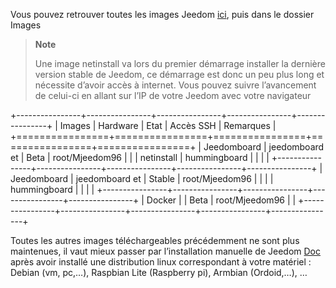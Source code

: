 Vous pouvez retrouver toutes les images Jeedom
[ici](https://www.amazon.fr/clouddrive/share/OwYXPEKiIMdsGhkFeI3eUQ0VcvTEBq0qxQevlXPvPIy/folder/IT3WZ3N0RqGzaLBnBo0qog),
puis dans le dossier Images

> **Note**
>
> Une image netinstall va lors du premier démarrage installer la
> dernière version stable de Jeedom, ce démarrage est donc un peu plus
> long et nécessite d’avoir accès à internet. Vous pouvez suivre
> l’avancement de celui-ci en allant sur l’IP de votre Jeedom avec votre
> navigateur

+----------------+----------------+----------------+----------------+----------------+
| Images         | Hardware       | Etat           | Accès SSH      | Remarques      |
+================+================+================+================+================+
| Jeedomboard    | jeedomboard et | Beta           | root/Mjeedom96 |                |
| netinstall     | hummingboard   |                |                |                |
+----------------+----------------+----------------+----------------+----------------+
| Jeedomboard    | jeedomboard et | Stable         | root/Mjeedom96 |                |
|                | hummingboard   |                |                |                |
+----------------+----------------+----------------+----------------+----------------+
| Docker         |                | Beta           | root/Mjeedom96 |                |
+----------------+----------------+----------------+----------------+----------------+

Toutes les autres images téléchargeables précédemment ne sont plus
maintenues, il vaut mieux passer par l’installation manuelle de Jeedom
[Doc](https://github.com/jeedom/documentation/blob/master/installation/fr_FR/other.asciidoc)
après avoir installé une distribution linux correspondant à votre
matériel : Debian (vm, pc,…​), Raspbian Lite (Raspberry pi), Armbian
(Ordoid,…​), …​
